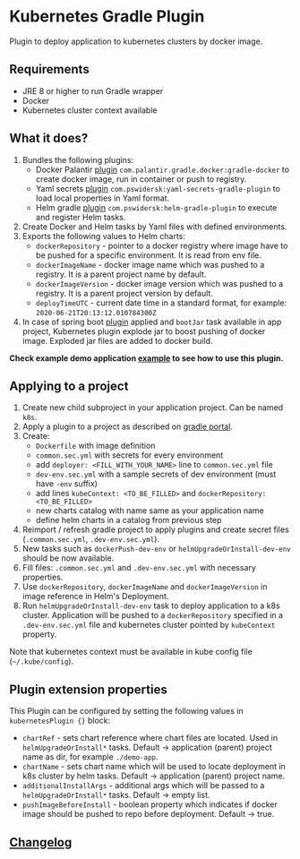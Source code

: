 # Kubernetes Gradle Plugin

Plugin to deploy application to kubernetes clusters by docker image.

## Requirements
* JRE 8 or higher to run Gradle wrapper
* Docker
* Kubernetes cluster context available

## What it does?

1. Bundles the following plugins:
    * Docker Palantir [plugin](https://github.com/palantir/gradle-docker) `com.palantir.gradle.docker:gradle-docker` to create docker image, run in container or push to registry.
    * Yaml secrets [plugin](https://github.com/PrzemyslawSwiderski/yaml-secrets-gradle-plugin) `com.pswidersk:yaml-secrets-gradle-plugin` to load local properties in Yaml format.
    * Helm gradle [plugin](https://github.com/PrzemyslawSwiderski/helm-gradle-plugin) `com.pswidersk:helm-gradle-plugin` to execute and register Helm tasks.
2. Create Docker and Helm tasks by Yaml files with defined environments.
3. Exports the following values to Helm charts:
    * `dockerRepository` - pointer to a docker registry where image have to be pushed for a specific environment. It is read from env file.
    * `dockerImageName` - docker image name which was pushed to a registry. It is a parent project name by default.
    * `dockerImageVersion` - docker image version which was pushed to a registry. It is a parent project version by default.
    * `deployTimeUTC` - current date time in a standard format, for example: `2020-06-21T20:13:12.010784300Z`
4. In case of spring boot [plugin](https://plugins.gradle.org/plugin/org.springframework.boot) applied and `bootJar` task available in app project,
Kubernetes plugin explode jar to boost pushing of docker image. Exploded jar files are added to docker build.

**Check example demo application [example](https://github.com/PrzemyslawSwiderski/kubernetes-gradle-plugin/tree/master/examples/demo-app) to see how to use this plugin.**   

## Applying to a project

1. Create new child subproject in your application project. Can be named `k8s`. 
2. Apply a plugin to a project as described on [gradle portal](https://plugins.gradle.org/plugin/com.pswidersk.kubernetes-plugin).
3. Create:
    * `Dockerfile` with image definition
    * `common.sec.yml` with secrets for every environment
    *  add `deployer: <FILL_WITH_YOUR_NAME>` line to `common.sec.yml` file 
    * `dev-env.sec.yml` with a sample secrets of dev environment (must have `-env` suffix)
    * add lines `kubeContext: <TO_BE_FILLED>` and `dockerRepository: <TO_BE_FILLED>`
    * new charts catalog with name same as your application name
    * define helm charts in a catalog from previous step
4. Reimport / refresh gradle project to apply plugins and create secret files (`.common.sec.yml`, `.dev-env.sec.yml`).
5. New tasks such as `dockerPush-dev-env` or `helmUpgradeOrInstall-dev-env` should be now available. 
6. Fill files: `.common.sec.yml` and `.dev-env.sec.yml` with necessary properties.
7. Use `dockerRepository`, `dockerImageName` and `dockerImageVersion` in image reference in Helm's Deployment.
8. Run `helmUpgradeOrInstall-dev-env` task to deploy application to a k8s cluster. 
Application will be pushed to a `dockerRepository` specified in a `.dev-env.sec.yml` file and kubernetes cluster pointed by `kubeContext` property.

Note that kubernetes context must be available in kube config file (`~/.kube/config`).

## Plugin extension properties
This Plugin can be configured by setting the following values in `kubernetesPlugin {}` block:
* `chartRef` - sets chart reference where chart files are located. Used in `helmUpgradeOrInstall*` tasks. Default -> application (parent) project name as dir, for example `./demo-app`.
* `chartName` - sets chart name which will be used to locate deployment in k8s cluster by helm tasks. Default ->  application (parent) project name.
* `additionalInstallArgs` - additional args which will be passed to a `helmUpgradeOrInstall*` tasks. Default -> empty list.
* `pushImageBeforeInstall` - boolean property which indicates if docker image should be pushed to repo before deployment. Default -> true.

## [Changelog](./CHANGELOG.md)